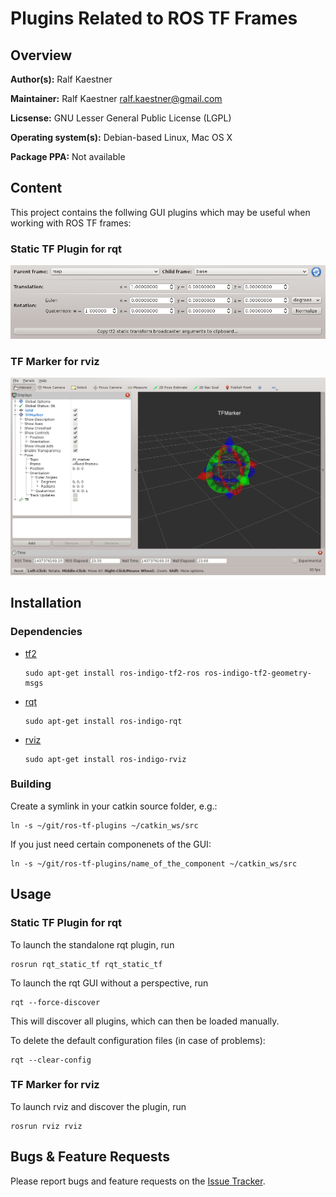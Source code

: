 # Plugins Related to ROS TF Frames

## Overview

**Author(s):** Ralf Kaestner

**Maintainer:** Ralf Kaestner <ralf.kaestner@gmail.com>

**Licsense:** GNU Lesser General Public License (LGPL)

**Operating system(s):** Debian-based Linux, Mac OS X

**Package PPA:** Not available

## Content

This project contains the follwing GUI plugins which may be useful when
working with ROS TF frames:

### Static TF Plugin for rqt

![Static TF Plugin for rqt](rqt_static_tf.png)

### TF Marker for rviz

![TF Marker for rviz](rviz_tf_marker.png)

## Installation

### Dependencies

- [tf2](http://wiki.ros.org/tf2)

  ```shell
  sudo apt-get install ros-indigo-tf2-ros ros-indigo-tf2-geometry-msgs
  ```
 
- [rqt](http://wiki.ros.org/rqt)

  ```shell
  sudo apt-get install ros-indigo-rqt
  ```
 
- [rviz](http://wiki.ros.org/rviz)

  ```shell
  sudo apt-get install ros-indigo-rviz
  ```
 
### Building

Create a symlink in your catkin source folder, e.g.:

  ```shell
  ln -s ~/git/ros-tf-plugins ~/catkin_ws/src
  ```

If you just need certain componenets of the GUI:

  ```shell
  ln -s ~/git/ros-tf-plugins/name_of_the_component ~/catkin_ws/src
  ```

## Usage

### Static TF Plugin for rqt

To launch the standalone rqt plugin, run

  ```shell
  rosrun rqt_static_tf rqt_static_tf
  ```

To launch the rqt GUI without a perspective, run

  ```shell
  rqt --force-discover
  ```

This will discover all plugins, which can then be loaded manually.

To delete the default configuration files (in case of problems):

  ```shell
  rqt --clear-config
  ```

### TF Marker for rviz

To launch rviz and discover the plugin, run

  ```shell
  rosrun rviz rviz
  ```

## Bugs & Feature Requests

Please report bugs and feature requests on the
[Issue Tracker](https://github.com/ethz-asl/ros-tf-plugins).
